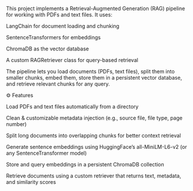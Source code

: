 This project implements a Retrieval-Augmented Generation (RAG) pipeline for working with PDFs and text files. It uses:

LangChain for document loading and chunking

SentenceTransformers for embeddings

ChromaDB as the vector database

A custom RAGRetriever class for query-based retrieval

The pipeline lets you load documents (PDFs, text files), split them into smaller chunks, embed them, store them in a persistent vector database, and retrieve relevant chunks for any query.

⚙️ Features

Load PDFs and text files automatically from a directory

Clean & customizable metadata injection (e.g., source file, file type, page number)

Split long documents into overlapping chunks for better context retrieval

Generate sentence embeddings using HuggingFace’s all-MiniLM-L6-v2 (or any SentenceTransformer model)

Store and query embeddings in a persistent ChromaDB collection

Retrieve documents using a custom retriever that returns text, metadata, and similarity scores
